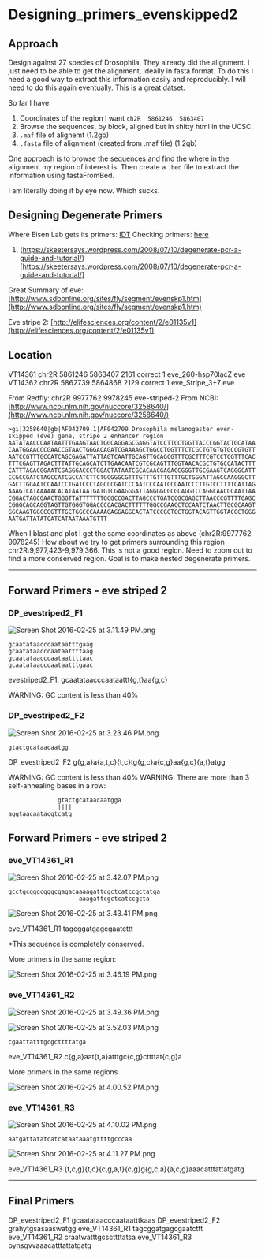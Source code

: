 # Designing_primers_evenskipped2

## Approach

Design against 27 species of Drosophila. They already did the alignment. I just need to be able to get the alignment, ideally in fasta format. To do this I need a good way to extract this information easily and reproducibly. I will need to do this again eventually. This is a great datset. 

So far I have.

1. Coordinates of the region I want `ch2R  5861246	5863407`
2. Browse the sequences, by block, aligned but in shitty html in the UCSC.   
3. `.maf` file of alignemt (1.2gb)
4. `.fasta` file of alignment (created from .maf file) (1.2gb)


One approach is to browse the sequences and find the where in the alignment my region of interest is. Then create a `.bed` file to extract the information using fastaFromBed. 

I am literally doing it by eye now. Which sucks.

## Designing Degenerate Primers

Where Eisen Lab gets its primers: [IDT](https://www.idtdna.com/site)
Checking primers: [here](http://www.bioinformatics.org/sms2/pcr_primer_stats.html)

1. (https://skeetersays.wordpress.com/2008/07/10/degenerate-pcr-a-guide-and-tutorial/)[https://skeetersays.wordpress.com/2008/07/10/degenerate-pcr-a-guide-and-tutorial/]

Great Summary of eve: [http://www.sdbonline.org/sites/fly/segment/evenskp1.htm](http://www.sdbonline.org/sites/fly/segment/evenskp1.htm)

Eve stripe 2: [http://elifesciences.org/content/2/e01135v1](http://elifesciences.org/content/2/e01135v1)

## Location 

VT14361	chr2R	5861246	5863407	2161	correct	1	eve_260-hsp70lacZ	eve
VT14362	chr2R	5862739	5864868	2129	correct	1	eve_Stripe_3+7	eve

From Redfly: chr2R 9977762 9978245 eve-striped-2 
From NCBI: [http://www.ncbi.nlm.nih.gov/nuccore/3258640/](http://www.ncbi.nlm.nih.gov/nuccore/3258640/)

    >gi|3258640|gb|AF042709.1|AF042709 Drosophila melanogaster even-skipped (eve) gene, stripe 2 enhancer region
    AATATAACCCAATAATTTGAAGTAACTGGCAGGAGCGAGGTATCCTTCCTGGTTACCCGGTACTGCATAA
    CAATGGAACCCGAACCGTAACTGGGACAGATCGAAAAGCTGGCCTGGTTTCTCGCTGTGTGTGCCGTGTT
    AATCCGTTTGCCATCAGCGAGATTATTAGTCAATTGCAGTTGCAGCGTTTCGCTTTCGTCCTCGTTTCAC
    TTTCGAGTTAGACTTTATTGCAGCATCTTGAACAATCGTCGCAGTTTGGTAACACGCTGTGCCATACTTT
    CATTTAGACGGAATCGAGGGACCCTGGACTATAATCGCACAACGAGACCGGGTTGCGAAGTCAGGGCATT
    CCGCCGATCTAGCCATCGCCATCTTCTGCGGGCGTTTGTTTGTTTGTTTGCTGGGATTAGCCAAGGGCTT
    GACTTGGAATCCAATCCTGATCCCTAGCCCGATCCCAATCCCAATCCCAATCCCTTGTCCTTTTCATTAG
    AAAGTCATAAAAACACATAATAATGATGTCGAAGGGATTAGGGGCGCGCAGGTCCAGGCAACGCAATTAA
    CGGACTAGCGAACTGGGTTATTTTTTTGCGCCGACTTAGCCCTGATCCGCGAGCTTAACCCGTTTTGAGC
    CGGGCAGCAGGTAGTTGTGGGTGGACCCCACGACTTTTTTGGCCGAACCTCCAATCTAACTTGCGCAAGT
    GGCAAGTGGCCGGTTTGCTGGCCCAAAAGAGGAGGCACTATCCCGGTCCTGGTACAGTTGGTACGCTGGG
    AATGATTATATCATCATAATAAATGTTT

When I blast and plot I get the same coordinates as above (chr2R:9977762 9978245) How about we try to get primers surrounding this region chr2R:9,977,423-9,979,366.  This is not a good region. Need to zoom out to find a more conserved region. Goal is to make nested degenerate primers. 

---

## Forward Primers - eve striped 2 

### DP_evestriped2_F1
![Screen Shot 2016-02-25 at 3.11.49 PM.png](quiver-image-url/DC5A0266983A1C2DD6EB77698B03B873.png)

    gcaatataacccaataatttgaag
    gcaatataacccaataattttaag
    gcaatataacccaataattttaac
    gcaatataacccaataatttgaac

evestriped2_F1: gcaatataacccaataattt{g,t}aa{g,c}

WARNING: GC content is less than 40%

### DP_evestriped2_F2

![Screen Shot 2016-02-25 at 3.23.46 PM.png](quiver-image-url/69970A442A0A63BB9E1DD8E250078F97.png)

    gtactgcataacaatgg

DP_evestriped2_F2 g{g,a}a{a,t,c}{t,c}tg{g,c}a{c,g}aa{g,c}{a,t}atgg

WARNING: GC content is less than 40%
WARNING: There are more than 3 self-annealing bases in a row:

                  gtactgcataacaatgga
                  ||||              
    aggtaacaatacgtcatg
 
## Forward Primers - eve striped 2 

### eve_VT14361_R1

![Screen Shot 2016-02-25 at 3.42.07 PM.png](quiver-image-url/CFDBFBED378789E3F159F1A076E2F3E2.png)

    gcctgcgggcgggcgagacaaaagattcgctcatccgctatga
                        aaagattcgctcatccgcta
    
![Screen Shot 2016-02-25 at 3.43.41 PM.png](quiver-image-url/9950F515308017B413D560BBE7F28B3E.png)

eve_VT14361_R1 tagcggatgagcgaatcttt

*This sequence is completely conserved.

More primers in the same region:

![Screen Shot 2016-02-25 at 3.46.19 PM.png](quiver-image-url/6C7D3D246A573255FAE2CA8ABCC89D34.png)

### eve_VT14361_R2

![Screen Shot 2016-02-25 at 3.49.36 PM.png](quiver-image-url/DBD84C81F2CFB0663103E6B80B25FCE2.png)

![Screen Shot 2016-02-25 at 3.52.03 PM.png](quiver-image-url/FD73B32BA32A9C4E8D0756CAB302C40D.png)

    cgaattatttgcgcttttatga
    
eve_VT14361_R2  c{g,a}aat{t,a}atttgc{c,g}cttttat{c,g}a

More primers in the same regions

![Screen Shot 2016-02-25 at 4.00.52 PM.png](quiver-image-url/C71DD9997077CF67753D455C64115643.png)

### eve_VT14361_R3

![Screen Shot 2016-02-25 at 4.10.02 PM.png](quiver-image-url/FEB0B1CCA08C8B1C8DA7D9E72D2F0653.png)

    aatgattatatcatcataataaatgttttgcccaa
    
![Screen Shot 2016-02-25 at 4.11.27 PM.png](quiver-image-url/5E601C267120AD4C8E74E4CD81AC66AB.png)

eve_VT14361_R3  {t,c,g}{t,c}{c,g,a,t}{c,g}g{g,c,a}{a,c,g}aaacatttattatgatg

----

## Final Primers

DP_evestriped2_F1 gcaatataacccaataatttkaas
DP_evestriped2_F2 grahytgsasaaswatgg
eve_VT14361_R1 tagcggatgagcgaatcttt
eve_VT14361_R2  craatwatttgcscttttatsa
eve_VT14361_R3  bynsgvvaaacatttattatgatg